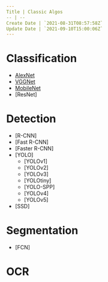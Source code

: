 ```yaml
---
Title | Classic Algos
-- | --
Create Date | `2021-08-31T08:57:58Z`
Update Date | `2021-09-10T15:00:06Z`
---
```

# Classification
- [AlexNet](/AlexNet)
- [VGGNet](/VGGNet)
- [MobileNet](/MobileNet)
- [ResNet]
# Detection
- [R-CNN]
- [Fast R-CNN]
- [Faster R-CNN]
- [YOLO]
  - [YOLOv1]
  - [YOLOv2]
  - [YOLOv3]
  - [YOLOtiny]
  - [YOLO-SPP]
  - [YOLOv4]
  - [YOLOv5]
- [SSD]
# Segmentation
- [FCN]
# OCR

